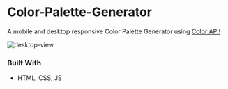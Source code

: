 # Color-Palette-Generator
A mobile and desktop responsive Color Palette Generator using <a href = "https://www.thecolorapi.com/">Color API!</a>

![desktop-view](https://user-images.githubusercontent.com/101899800/212464238-41df5ed5-c698-4959-a265-01ecbb7c21e5.png)


### Built With 

* HTML, CSS, JS
